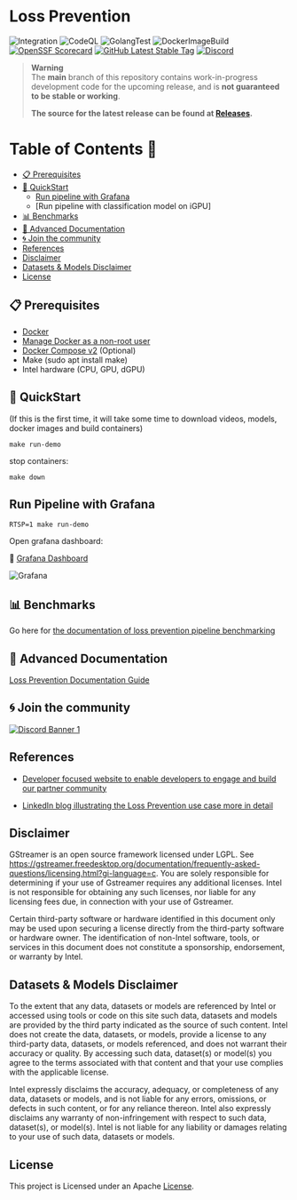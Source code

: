 # Loss Prevention

![Integration](https://github.com/intel-retail/loss-prevention/actions/workflows/integration.yaml/badge.svg?branch=main)
![CodeQL](https://github.com/intel-retail/loss-prevention/actions/workflows/codeql.yaml/badge.svg?branch=main)
![GolangTest](https://github.com/intel-retail/loss-prevention/actions/workflows/gotest.yaml/badge.svg?branch=main)
![DockerImageBuild](https://github.com/intel-retail/loss-prevention/actions/workflows/build.yaml/badge.svg?branch=main) 
[![OpenSSF Scorecard](https://api.securityscorecards.dev/projects/github.com/intel-retail/loss-prevention/badge)](https://api.securityscorecards.dev/projects/github.com/intel-retail/loss-prevention)
[![GitHub Latest Stable Tag](https://img.shields.io/github/v/tag/intel-retail/loss-prevention?sort=semver&label=latest-stable)](https://github.com/intel-retail/loss-prevention/releases)
[![Discord](https://discord.com/api/guilds/1150892043120414780/widget.png?style=shield)](https://discord.gg/2SpNRF4SCn)

> **Warning**  
> The **main** branch of this repository contains work-in-progress development code for the upcoming release, and is **not guaranteed to be stable or working**.
>
> **The source for the latest release can be found at [Releases](https://github.com/intel-retail/loss-prevention/releases).**

# Table of Contents 📑

- [📋 Prerequisites](#-prerequisites)
- [🚀 QuickStart](#-quickstart)
  - [Run pipeline with Grafana](#run-pipeline-with-grafana)
  - [Run pipeline with classification model on iGPU]
- [📊 Benchmarks](#-benchmarks)
- [📖 Advanced Documentation](#-advanced-documentation)
- [🌀 Join the community](#-join-the-community)
- [References](#references)
- [Disclaimer](#disclaimer)
- [Datasets & Models Disclaimer](#datasets--models-disclaimer)
- [License](#license)

## 📋 Prerequisites

- [Docker](https://docs.docker.com/engine/install/ubuntu/) 
- [Manage Docker as a non-root user](https://docs.docker.com/engine/install/linux-postinstall/)
- [Docker Compose v2](https://docs.docker.com/compose/) (Optional)
- Make (sudo apt install make)
- Intel hardware (CPU, GPU, dGPU)

## 🚀 QuickStart

(If this is the first time, it will take some time to download videos, models, docker images and build containers)

```
make run-demo
```

stop containers:

```
make down
```

## Run Pipeline with Grafana

```
RTSP=1 make run-demo
```

Open grafana dashboard:

🔗 [Grafana Dashboard](http://127.0.0.1:3000/d/ce428u65d0irkf/loss-prevention?from=now-6h&to=now&timezone=browser&refresh=2s)

![Grafana](<grafana.jpg>)

## 📊 Benchmarks

Go here for [the documentation of loss prevention pipeline benchmarking](./benchmark.md)


## 📖 Advanced Documentation

[Loss Prevention Documentation Guide](https://intel-retail.github.io/documentation/use-cases/loss-prevention/loss-prevention.html)

## 🌀 Join the community 
[![Discord Banner 1](https://discordapp.com/api/guilds/1150892043120414780/widget.png?style=banner2)](https://discord.gg/2SpNRF4SCn)

## References

- [Developer focused website to enable developers to engage and build our partner community](https://www.intel.com/content/www/us/en/developer/articles/reference-implementation/loss-prevention.html)

- [LinkedIn blog illustrating the Loss Prevention use case more in detail](https://www.linkedin.com/pulse/retail-innovation-unlocked-open-source-vision-enabled-mohideen/)

## Disclaimer

GStreamer is an open source framework licensed under LGPL. See https://gstreamer.freedesktop.org/documentation/frequently-asked-questions/licensing.html?gi-language=c.  You are solely responsible for determining if your use of Gstreamer requires any additional licenses.  Intel is not responsible for obtaining any such licenses, nor liable for any licensing fees due, in connection with your use of Gstreamer.

Certain third-party software or hardware identified in this document only may be used upon securing a license directly from the third-party software or hardware owner. The identification of non-Intel software, tools, or services in this document does not constitute a sponsorship, endorsement, or warranty by Intel.

## Datasets & Models Disclaimer

To the extent that any data, datasets or models are referenced by Intel or accessed using tools or code on this site such data, datasets and models are provided by the third party indicated as the source of such content. Intel does not create the data, datasets, or models, provide a license to any third-party data, datasets, or models referenced, and does not warrant their accuracy or quality.  By accessing such data, dataset(s) or model(s) you agree to the terms associated with that content and that your use complies with the applicable license.

Intel expressly disclaims the accuracy, adequacy, or completeness of any data, datasets or models, and is not liable for any errors, omissions, or defects in such content, or for any reliance thereon. Intel also expressly disclaims any warranty of non-infringement with respect to such data, dataset(s), or model(s). Intel is not liable for any liability or damages relating to your use of such data, datasets or models.

## License
This project is Licensed under an Apache [License](./LICENSE.md).